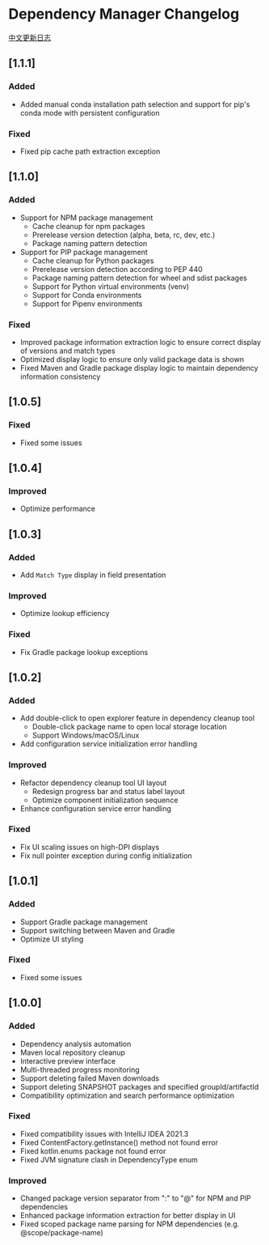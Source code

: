 <!-- Keep a Changelog guide -> https://keepachangelog.com -->

# Dependency Manager Changelog

[中文更新日志](CHANGELOG-CN.md)

## [1.1.1]

### Added
- Added manual conda installation path selection and support for pip's conda mode with persistent configuration

### Fixed
- Fixed pip cache path extraction exception

## [1.1.0]

### Added

- Support for NPM package management
  - Cache cleanup for npm packages
  - Prerelease version detection (alpha, beta, rc, dev, etc.)
  - Package naming pattern detection
- Support for PIP package management
  - Cache cleanup for Python packages
  - Prerelease version detection according to PEP 440
  - Package naming pattern detection for wheel and sdist packages
  - Support for Python virtual environments (venv)
  - Support for Conda environments
  - Support for Pipenv environments

### Fixed

- Improved package information extraction logic to ensure correct display of versions and match types
- Optimized display logic to ensure only valid package data is shown
- Fixed Maven and Gradle package display logic to maintain dependency information consistency

## [1.0.5]

### Fixed

- Fixed some issues

## [1.0.4]

### Improved

- Optimize performance

## [1.0.3]

### Added
- Add `Match Type` display in field presentation

### Improved
- Optimize lookup efficiency

### Fixed
- Fix Gradle package lookup exceptions

## [1.0.2]

### Added
- Add double-click to open explorer feature in dependency cleanup tool
  - Double-click package name to open local storage location
  - Support Windows/macOS/Linux
- Add configuration service initialization error handling

### Improved
- Refactor dependency cleanup tool UI layout
  - Redesign progress bar and status label layout
  - Optimize component initialization sequence
- Enhance configuration service error handling

### Fixed
- Fix UI scaling issues on high-DPI displays
- Fix null pointer exception during config initialization


## [1.0.1]

### Added

- Support Gradle package management
- Support switching between Maven and Gradle
- Optimize UI styling

### Fixed

- Fixed some issues

## [1.0.0]

### Added

- Dependency analysis automation
- Maven local repository cleanup
- Interactive preview interface
- Multi-threaded progress monitoring
- Support deleting failed Maven downloads  
- Support deleting SNAPSHOT packages and specified groupId/artifactId 
- Compatibility optimization and search performance optimization

### Fixed

- Fixed compatibility issues with IntelliJ IDEA 2021.3
- Fixed ContentFactory.getInstance() method not found error
- Fixed kotlin.enums package not found error
- Fixed JVM signature clash in DependencyType enum

### Improved

- Changed package version separator from ":" to "@" for NPM and PIP dependencies
- Enhanced package information extraction for better display in UI
- Fixed scoped package name parsing for NPM dependencies (e.g. @scope/package-name)

